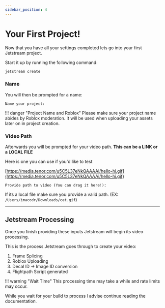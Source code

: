 ```yaml
---
sidebar_position: 4
---
```


# Your First Project!

Now that you have all your settings completed lets go into your first Jetstream project.

Start it up by running the following command:

```sh
jetstream create
```

### Name

You will then be prompted for a name:

```
Name your project:
```
!!! danger "Project Name and Roblox"
    Please make sure your project name abides by Roblox moderation. 
    It will be used when uploading your assets later on in project creation.
    
### Video Path

Afterwards you will be prompted for your video path. **This can be a LINK or a LOCAL FILE**

Here is one you can use if you'd like to test

[https://media.tenor.com/u5C5L37eNkQAAAAi/hello-hi.gif](https://media.tenor.com/u5C5L37eNkQAAAAi/hello-hi.gif)

```
Provide path to video (You can drag it here!):
```

If its a local file make sure you provide a valid path. (EX: `/Users/imacodr/Downloads/cat.gif`)

---
## Jetstream Processing

Once you finish providing these inputs Jetstream will begin its video processing.

This is the process Jetstream goes through to create your video:


1. Frame Splicing
2. Roblox Uploading
3. Decal ID -> Image ID conversion
4. Flightpath Script generated

!!! warning "Wait Time"
    This processing time may take a while and rate limits may occur.

While you wait for your build to process I advise continue reading the documentation.
